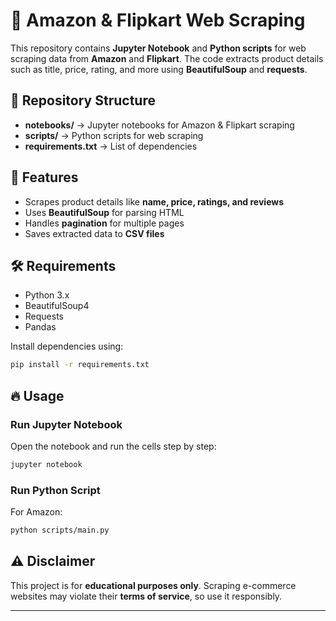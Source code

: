 

# 🛒 Amazon & Flipkart Web Scraping  

This repository contains **Jupyter Notebook** and **Python scripts** for web scraping data from **Amazon** and **Flipkart**. The code extracts product details such as title, price, rating, and more using **BeautifulSoup** and **requests**.  

## 📂 Repository Structure  

- **notebooks/** → Jupyter notebooks for Amazon & Flipkart scraping  
- **scripts/** → Python scripts for web scraping  
- **requirements.txt** → List of dependencies  

## 🚀 Features  

- Scrapes product details like **name, price, ratings, and reviews**  
- Uses **BeautifulSoup** for parsing HTML  
- Handles **pagination** for multiple pages  
- Saves extracted data to **CSV files**  

## 🛠 Requirements  

- Python 3.x  
- BeautifulSoup4  
- Requests  
- Pandas  

Install dependencies using:  
```bash
pip install -r requirements.txt
```

## 🔥 Usage  

### Run Jupyter Notebook  
Open the notebook and run the cells step by step:  
```bash
jupyter notebook
```

### Run Python Script  
For Amazon:  
```bash
python scripts/main.py
```


## ⚠️ Disclaimer  
This project is for **educational purposes only**. Scraping e-commerce websites may violate their **terms of service**, so use it responsibly.  

---

